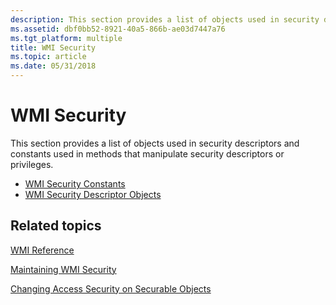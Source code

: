 ```yaml
---
description: This section provides a list of objects used in security descriptors and constants used in methods that manipulate security descriptors or privileges.
ms.assetid: dbf0bb52-8921-40a5-866b-ae03d7447a76
ms.tgt_platform: multiple
title: WMI Security
ms.topic: article
ms.date: 05/31/2018
---
```


# WMI Security

This section provides a list of objects used in security descriptors and constants used in methods that manipulate security descriptors or privileges.

-   [WMI Security Constants](wmi-security-constants.md)
-   [WMI Security Descriptor Objects](wmi-security-descriptor-objects.md)

## Related topics

<dl> <dt>

[WMI Reference](wmi-reference.md)
</dt> <dt>

[Maintaining WMI Security](maintaining-wmi-security.md)
</dt> <dt>

[Changing Access Security on Securable Objects](changing-access-security-on-securable-objects.md)
</dt> </dl>

 

 



